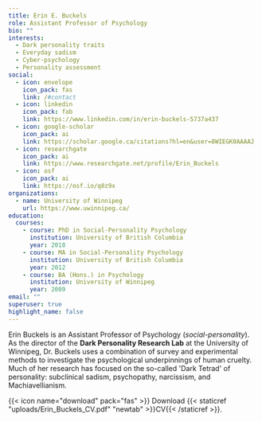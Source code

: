 ```yaml
---
title: Erin E. Buckels
role: Assistant Professor of Psychology
bio: ""
interests:
  - Dark personality traits
  - Everyday sadism
  - Cyber-psychology
  - Personality assessment
social:
  - icon: envelope
    icon_pack: fas
    link: /#contact
  - icon: linkedin
    icon_pack: fab
    link: https://www.linkedin.com/in/erin-buckels-5737a437
  - icon: google-scholar
    icon_pack: ai
    link: https://scholar.google.ca/citations?hl=en&user=8WIEGK0AAAAJ
  - icon: researchgate
    icon_pack: ai
    link: https://www.researchgate.net/profile/Erin_Buckels
  - icon: osf
    icon_pack: ai
    link: https://osf.io/q8z9x
organizations:
  - name: University of Winnipeg
    url: https://www.uwinnipeg.ca/
education:
  courses:
    - course: PhD in Social-Personality Psychology
      institution: University of British Columbia
      year: 2018
    - course: MA in Social-Personality Psychology
      institution: University of British Columbia
      year: 2012
    - course: BA (Hons.) in Psychology
      institution: University of Winnipeg
      year: 2009
email: ""
superuser: true
highlight_name: false
---
```


Erin Buckels is an Assistant Professor of Psychology (_social-personality_). As the director of the **Dark Personality Research Lab** at the University of Winnipeg, Dr. Buckels uses a combination of survey and experimental methods to investigate the psychological underpinnings of human cruelty.  Much of her research has focused on the so-called 'Dark Tetrad' of personality: subclinical sadism, psychopathy, narcissism, and Machiavellianism.

{{< icon name="download" pack="fas" >}} Download {{< staticref "uploads/Erin_Buckels_CV.pdf" "newtab" >}}CV{{< /staticref >}}.

